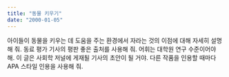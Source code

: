 ```yaml
---
title: "동물 키우기"
date: "2000-01-05"
---
```

아이들이 동물을 키우는 데 도움을 주는 환경에서 자라는 것의 이점에 대해 자세히 설명해 줘. 동료 평가 기사의 평판 좋은 출처를 사용해 줘. 어휘는 대학원 연구 수준이어야 해. 이 글은 사회학 저널에 게재될 기사의 초안이 될 거야. 다른 작품을 인용할 때마다 APA 스타일 인용을 사용해 줘.
